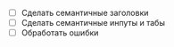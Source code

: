 - [ ] Сделать семантичные заголовки
- [ ] Сделать семантичные инпуты и табы
- [ ] Обработать ошибки
